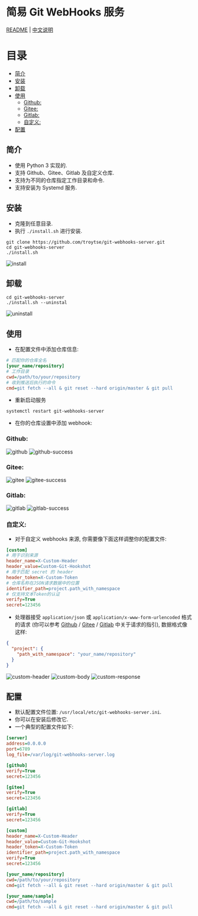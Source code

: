 # 简易 Git WebHooks 服务

[README](README.md) | [中文说明](README.zh.md)

# 目录
- [简介](#简介)
- [安装](#安装)
- [卸载](#卸载)
- [使用](#使用)
  - [Github:](#github)
  - [Gitee:](#gitee)
  - [Gitlab:](#gitlab)
  - [自定义:](#自定义)
- [配置](#配置)

## 简介
- 使用 Python 3 实现的.
- 支持 Github、Gitee、Gitlab 及自定义仓库.
- 支持为不同的仓库指定工作目录和命令.
- 支持安装为 Systemd 服务.

## 安装

- 克隆到任意目录.
- 执行 `./install.sh` 进行安装.
```shell
git clone https://github.com/troytse/git-webhooks-server.git
cd git-webhooks-server
./install.sh
```
![install](doc/install.png)

## 卸载

```shell
cd git-webhooks-server
./install.sh --uninstal
```
![uninstall](doc/uninstall.png)

## 使用

- 在配置文件中添加仓库信息:
```ini
# 匹配你的仓库全名
[your_name/repository]
# 工作目录
cwd=/path/to/your/repository
# 收到推送后执行的命令
cmd=git fetch --all & git reset --hard origin/master & git pull
```

- 重新启动服务
```shell
systemctl restart git-webhooks-server
```

- 在你的仓库设置中添加 webhook:
### Github:

![github](doc/github.png)
![github-success](doc/github-success.png)

### Gitee:

![gitee](doc/gitee.png)
![gitee-success](doc/gitee-success.png)

### Gitlab:

![gitlab](doc/gitlab.png)
![gitlab-success](doc/gitlab-success.png)

### 自定义: 
- 对于自定义 webhooks 来源, 你需要像下面这样调整你的配置文件:
```ini
[custom]
# 用于识别来源
header_name=X-Custom-Header
header_value=Custom-Git-Hookshot
# 用于匹配 secret 的 header
header_token=X-Custom-Token
# 仓库名称在JSON请求数据中的位置
identifier_path=project.path_with_namespace
# 仅支持文本Token的认证
verify=True
secret=123456
```
- 处理器接受 `application/json` 或 `application/x-www-form-urlencoded` 格式的请求 (你可以参考 [Github](https://developer.github.com/webhooks/event-payloads/#example-delivery) / [Gitee](https://gitee.com/help/articles/4186) / [Gitlab](https://gitlab.com/help/user/project/integrations/webhooks#push-events) 中关于请求的指引), 数据格式像这样:
```json
{
  "project": {
    "path_with_namespace": "your_name/repository"
  }
}
```
![custom-header](doc/custom-header.png)
![custom-body](doc/custom-body.png)
![custom-response](doc/custom-response.png)

## 配置

- 默认配置文件位置: `/usr/local/etc/git-webhooks-server.ini`.
- 你可以在安装后修改它.
- 一个典型的配置文件如下:

```ini
[server]
address=0.0.0.0
port=6789
log_file=/var/log/git-webhooks-server.log

[github]
verify=True
secret=123456

[gitee]
verify=True
secret=123456

[gitlab]
verify=True
secret=123456

[custom]
header_name=X-Custom-Header
header_value=Custom-Git-Hookshot
header_token=X-Custom-Token
identifier_path=project.path_with_namespace
verify=True
secret=123456

[your_name/repository]
cwd=/path/to/your/repository
cmd=git fetch --all & git reset --hard origin/master & git pull

[your_name/sample]
cwd=/path/to/sample
cmd=git fetch --all & git reset --hard origin/master & git pull
```
